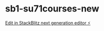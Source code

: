 # sb1-su71courses-new

[Edit in StackBlitz next generation editor ⚡️](https://stackblitz.com/~/github.com/nethum3/sb1-su71courses-new)
